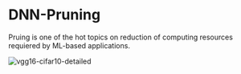 # DNN-Pruning

Pruing is one of the hot topics on reduction of computing resources requiered by ML-based applications. 


![vgg16-cifar10-detailed](https://user-images.githubusercontent.com/24645932/35195504-fc8bc1fc-ff07-11e7-8982-afe6fe39c5fa.png)
